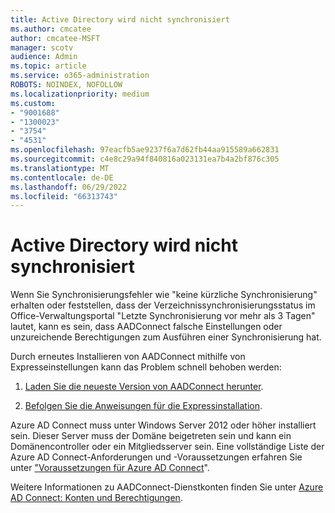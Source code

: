 ```yaml
---
title: Active Directory wird nicht synchronisiert
ms.author: cmcatee
author: cmcatee-MSFT
manager: scotv
audience: Admin
ms.topic: article
ms.service: o365-administration
ROBOTS: NOINDEX, NOFOLLOW
ms.localizationpriority: medium
ms.custom:
- "9001688"
- "1300023"
- "3754"
- "4531"
ms.openlocfilehash: 97eacfb5ae9237f6a7d62fb44aa915589a662831
ms.sourcegitcommit: c4e8c29a94f840816a023131ea7b4a2bf876c305
ms.translationtype: MT
ms.contentlocale: de-DE
ms.lasthandoff: 06/29/2022
ms.locfileid: "66313743"
---
```

# <a name="active-directory-not-syncing"></a>Active Directory wird nicht synchronisiert

Wenn Sie Synchronisierungsfehler wie "keine kürzliche Synchronisierung" erhalten oder feststellen, dass der Verzeichnissynchronisierungsstatus im Office-Verwaltungsportal "Letzte Synchronisierung vor mehr als 3 Tagen" lautet, kann es sein, dass AADConnect falsche Einstellungen oder unzureichende Berechtigungen zum Ausführen einer Synchronisierung hat.  

Durch erneutes Installieren von AADConnect mithilfe von Expresseinstellungen kann das Problem schnell behoben werden:

1. [Laden Sie die neueste Version von AADConnect herunter](https://go.microsoft.com/fwlink/?LinkId=615771).

2. [Befolgen Sie die Anweisungen für die Expressinstallation](https://docs.microsoft.com/azure/active-directory/hybrid/how-to-connect-install-express).

Azure AD Connect muss unter Windows Server 2012 oder höher installiert sein. Dieser Server muss der Domäne beigetreten sein und kann ein Domänencontroller oder ein Mitgliedsserver sein. Eine vollständige Liste der Azure AD Connect-Anforderungen und -Voraussetzungen erfahren Sie unter ["Voraussetzungen für Azure AD Connect](https://docs.microsoft.com/azure/active-directory/hybrid/how-to-connect-install-prerequisites)".

Weitere Informationen zu AADConnect-Dienstkonten finden Sie unter [Azure AD Connect: Konten und Berechtigungen](https://docs.microsoft.com/azure/active-directory/hybrid/reference-connect-accounts-permissions).
